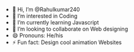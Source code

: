 - 👋 Hi, I’m @Rahulkumar240
- 👀 I’m interested in Coding
- 🌱 I’m currently learning Javascript
- 💞️ I’m looking to collaborate on Web designing
- 😄 Pronouns: He/his
- ⚡ Fun fact: Design cool animation Websites

<!---
Rahulkumar240/Rahulkumar240 is a ✨ special ✨ repository because its `README.md` (this file) appears on your GitHub profile.
You can click the Preview link to take a look at your changes.
--->
